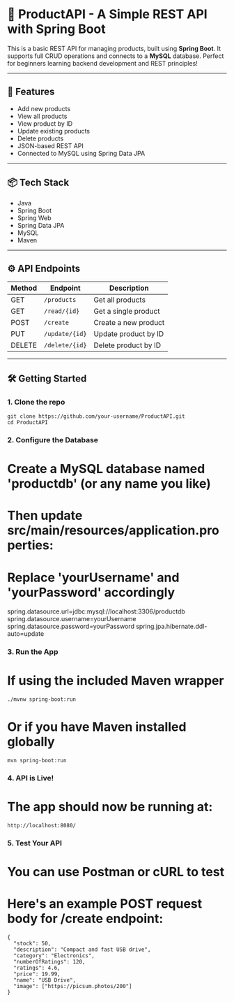 # 🛒 ProductAPI - A Simple REST API with Spring Boot

This is a basic REST API for managing products, built using **Spring Boot**. It supports full CRUD operations and connects to a **MySQL** database. Perfect for beginners learning backend development and REST principles!

---

## 🚀 Features

- Add new products
- View all products
- View product by ID
- Update existing products
- Delete products
- JSON-based REST API
- Connected to MySQL using Spring Data JPA

---

## 📦 Tech Stack

- Java
- Spring Boot
- Spring Web
- Spring Data JPA
- MySQL
- Maven

---

## ⚙️ API Endpoints

| Method | Endpoint          | Description              |
|--------|-------------------|--------------------------|
| GET    | `/products`       | Get all products         |
| GET    | `/read/{id}`      | Get a single product     |
| POST   | `/create`         | Create a new product     |
| PUT    | `/update/{id}`    | Update product by ID     |
| DELETE | `/delete/{id}`    | Delete product by ID     |

---

## 🛠️ Getting Started

### 1. Clone the repo

```
git clone https://github.com/your-username/ProductAPI.git
cd ProductAPI
```

### 2. Configure the Database

# Create a MySQL database named 'productdb' (or any name you like)
# Then update src/main/resources/application.properties:
# Replace 'yourUsername' and 'yourPassword' accordingly

spring.datasource.url=jdbc:mysql://localhost:3306/productdb
spring.datasource.username=yourUsername
spring.datasource.password=yourPassword
spring.jpa.hibernate.ddl-auto=update


### 3. Run the App

# If using the included Maven wrapper
```
./mvnw spring-boot:run
```
# Or if you have Maven installed globally
```
mvn spring-boot:run
```

### 4. API is Live!

# The app should now be running at:

```
http://localhost:8080/
```

### 5. Test Your API

# You can use Postman or cURL to test
# Here's an example POST request body for /create endpoint:

```
{
  "stock": 50,
  "description": "Compact and fast USB drive",
  "category": "Electronics",
  "numberOfRatings": 120,
  "ratings": 4.6,
  "price": 19.99,
  "name": "USB Drive",
  "image": ["https://picsum.photos/200"]
}

```
